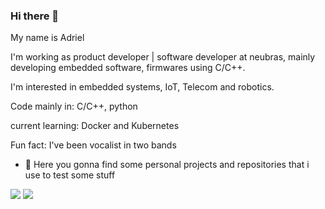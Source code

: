 ### Hi there 👋

My name is Adriel

I'm working as product developer | software developer at neubras, mainly developing embedded software, firmwares using C/C++.

I'm interested in embedded systems, IoT, Telecom and robotics.

Code mainly in: C/C++, python

current learning: Docker and Kubernetes

Fun fact: I've been vocalist in two bands

- 🔭 Here you gonna find some personal projects and repositories that i use to test some stuff





[<img src="https://img.shields.io/badge/linkedin-%230077B5.svg?&style=for-the-badge&logo=linkedin&logoColor=white" />](https://www.linkedin.com/in/adriel-souza-363b05179/) [<img src = "https://img.shields.io/badge/instagram-%23E4405F.svg?&style=for-the-badge&logo=instagram&logoColor=white">](https://www.instagram.com/adrielsouzaaa/) 



<!--
**A-souza96/A-souza96** is a ✨ _special_ ✨ repository because its `README.md` (this file) appears on your GitHub profile.
My name is Adriel. 
Além disso possuo inglês avançado, pacote office avançado e conhecimentos em diferentes linguagens de programação, entre elas: JavaScript ,Java , .NET. 
Desde criança sou apaixonado por inovações e ciências exatas, isso me fez escolher uma carreira na qual eu pudesse estudar e me aprofundar em diferentes tipos de tecnologias. 
Meu objetivo profissional é compartilhar experiências e conhecimento a fim de contribuir por resultados por meio das minhas habilidades e aprender constantemente com o dia a dia de trabalho. 
Here are some ideas to get you started:
- 🔭 I’m currently working on ...
